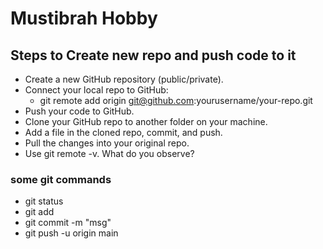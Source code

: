 # Mustibrah Hobby

## Steps to Create new repo and push code to it
- Create a new GitHub repository (public/private).
- Connect your local repo to GitHub:
    - git remote add origin git@github.com:yourusername/your-repo.git
- Push your code to GitHub.
- Clone your GitHub repo to another folder on your machine.
- Add a file in the cloned repo, commit, and push.
- Pull the changes into your original repo.
- Use git remote -v. What do you observe?

### some git commands
* git status
* git add
* git commit -m "msg"
* git push -u origin main
